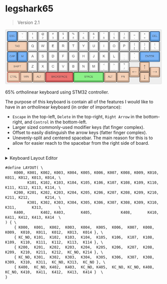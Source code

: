 # legshark65

> Version 2.1

![keyboard-layout](images/keyboard-layout-v2.2.jpg)

65% ortholinear keyboard using STM32 controller.

The purpose of this keyboard is contain all of the features I would like to have in an ortholinear keyboard (in order of importance):

- `Escape` in the top-left, `Delete` in the top-right, `Right Arrow` in the bottom-right, and `Control` in the bottom-left.
- Larger sized commonly-used modifier keys (fat finger complex).
- Offset to easily distinguish the arrow keys (fatter finger complex).
- Unevenly-split and centered spacebar. The main reason for this is to allow for easier reach to the spacebar from the right side of board.
- 

<details>
  <summary>Keyboard Layout Editor</summary>

	[{c:"#5795d4",t:"#383838",st:"KS-3-Tea",a:7,f:4},"ESC",{c:"#cccccc",a:5},"~\n`","!\n1","@\n2","#\n3","$\n4","%\n5","^\n6","&\n7","*\n8","(\n9",")\n0","_\n-","+\n=",{c:"#5795d4",a:7},"DEL"],
	[{c:"#c9a88f",w:2},"TAB",{c:"#cccccc",f:6},"Q","W","E","R","T","Y","U","I","O","P",{a:5,f:4},"{\n[","}\n]","|\n\\"],
	[{c:"#5795d4",a:7},"CAP","M",{c:"#cccccc",f:6},"A","S","D","F","G","H","J","K","L",{a:5,f:4},":\n;","\"\n'",{c:"#5795d4",a:7,w:2},"ENTER"],
	[{c:"#c9a88f",w:2},"SHIFT",{c:"#cccccc",f:6},"Z","X","C","V","B","N","M",{a:5,f:4},"<\n,",">\n.","?\n/",{x:1,c:"#c9a88f",a:7,f:9},"↑"],
	[{y:-0.5,x:12},"←",{x:1},"→"],
	[{y:-0.5,f:4,w:1.25},"CTRL",{w:1.25},"WIN",{w:1.25},"ALT",{c:"#cc5656",w:2.75},"BACKSPACE",{c:"#60c560",w:3},"SPACE",{c:"#c9a88f",w:1.25},"ALT",{w:1.25},"FN",{x:1,f:9},"↓"]
</details>



```
#define LAYOUT( \
	K000, K001, K002, K003, K004, K005, K006, K007, K008, K009, K010, K011, K012, K013, K014, \
	      K101, K102, K103, K104, K105, K106, K107, K108, K109, K110, K111, K112, K113, K114, \
	K200, K201, K202, K203, K204, K205, K206, K207, K208, K209, K210, K211, K212,       K214, \
	      K301, K302, K303, K304, K305, K306, K307, K308, K309, K310, K311,       K313,       \
	K400,       K402, K403,       K405,             K408,       K410, K411, K412, K413, K414  \
) { \
	{ K000,  K001,  K002,  K003,  K004,  K005,  K006,  K007,  K008,  K009,  K010,  K011,  K012,  K013,  K014 }, \
	{ KC_NO, K101,  K102,  K103,  K104,  K105,  K106,  K107,  K108,  K109,  K110,  K111,  K112,  K113,  K114 }, \
	{ K200,  K201,  K202,  K203,  K204,  K205,  K206,  K207,  K208,  K209,  K210,  K211,  K212,  KC_NO, K214 }, \
	{ KC_NO, K301,  K302,  K303,  K304,  K305,  K306,  K307,  K308,  K309,  K310,  K311,  KC_NO, K313,  KC_NO }, \
	{ K400,  KC_NO, K402,  K403,  KC_NO, K405,  KC_NO, KC_NO, K408,  KC_NO, K410,  K411,  K412,  K413,  K414 }  \
}
```